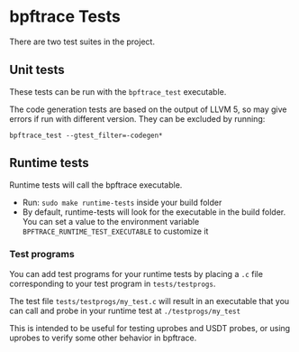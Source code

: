 # bpftrace Tests

There are two test suites in the project.

## Unit tests

These tests can be run with the `bpftrace_test` executable.

The code generation tests are based on the output of LLVM 5, so may give errors if run with different version. They can be excluded by running:

`bpftrace_test --gtest_filter=-codegen*`

## Runtime tests

Runtime tests will call the bpftrace executable.
* Run: `sudo make runtime-tests` inside your build folder
* By default, runtime-tests will look for the executable in the build folder. You can set a value to the environment variable `BPFTRACE_RUNTIME_TEST_EXECUTABLE` to customize it

### Test programs

You can add test programs for your runtime tests by placing a `.c` file corresponding to your test program in `tests/testprogs`.

The test file `tests/testprogs/my_test.c` will result in an executable that you can call and probe in your runtime test at `./testprogs/my_test`

This is intended to be useful for testing uprobes and USDT probes, or using uprobes to verify some other behavior in bpftrace.
